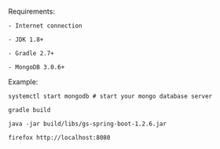Requirements:

	- Internet connection

	- JDK 1.8+

	- Gradle 2.7+

	- MongoDB 3.0.6+
	
Example:

	systemctl start mongodb # start your mongo database server

	gradle build

	java -jar build/libs/gs-spring-boot-1.2.6.jar

	firefox http://localhost:8080
